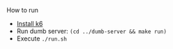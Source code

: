 How to run
- [Install k6](https://k6.io/docs/get-started/installation/)
- Run dumb server: `(cd ../dumb-server && make run)`
- Execute `./run.sh`
